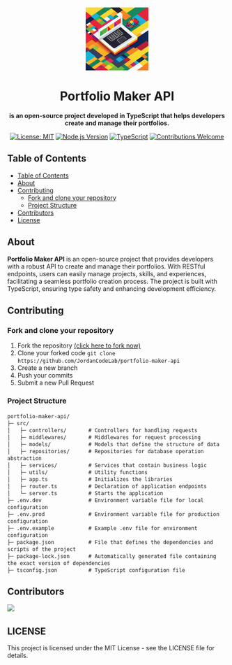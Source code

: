 <br>

<div align="center">

[<img src="./docs/icon.png" width="144"/>](https://hydralauncher.site)

  <h1 align="center">Portfolio Maker API</h1>

  <p align="center">
    <strong>is an open-source project developed in TypeScript that helps developers create and manage their portfolios.</strong>
  </p>

[![License: MIT](https://img.shields.io/badge/License-MIT-yellow.svg)](https://opensource.org/licenses/MIT)
[![Node.js Version](https://img.shields.io/badge/node-%3E%3D14.0.0-brightgreen.svg)](https://nodejs.org/)
[![TypeScript](https://badgen.net/badge/TypeScript/4.x/blue)](https://www.typescriptlang.org/)
[![Contributions Welcome](https://img.shields.io/badge/contributions-welcome-brightgreen.svg)](https://github.com/JordanCOdeLab/portfolio-maker-api/issues)

</div>

## Table of Contents

- [Table of Contents](#table-of-contents)
- [About](#about)
- [Contributing](#-contributing)
  - [Fork and clone your repository](#fork-and-clone-your-repository)
  - [Project Structure](#project-structure)
- [Contributors](#contributors)
- [License](#license)

## About
**Portfolio Maker API** is an open-source project that provides developers with a robust API to create and manage their portfolios. With RESTful endpoints, users can easily manage projects, skills, and experiences, facilitating a seamless portfolio creation process. The project is built with TypeScript, ensuring type safety and enhancing development efficiency.

## <a name="contributing"> Contributing

### Fork and clone your repository

1. Fork the repository [(click here to fork now)](https://github.com/JordanCodeLab/portfolio-maker-api/fork)
2. Clone your forked code `git clone https://github.com/JordanCodeLab/portfolio-maker-api`
3. Create a new branch
4. Push your commits
5. Submit a new Pull Request

### Project Structure
```plaintext
portfolio-maker-api/
├─ src/                  
│   ├─ controllers/       # Controllers for handling requests
│   ├─ middlewares/       # Middlewares for request processing
│   ├─ models/            # Models that define the structure of data
│   ├─ repositories/      # Repositories for database operation abstraction
│   ├─ services/          # Services that contain business logic
│   ├─ utils/             # Utility functions
│   ├─ app.ts             # Initializes the libraries
│   ├─ router.ts          # Declaration of application endpoints
│   └─ server.ts          # Starts the application
├─ .env.dev               # Environment variable file for local configuration
├─ .env.prod              # Environment variable file for production configuration
├─ .env.example           # Example .env file for environment configuration
├─ package.json           # File that defines the dependencies and scripts of the project
├─ package-lock.json      # Automatically generated file containing the exact version of dependencies
├─ tsconfig.json          # TypeScript configuration file
```

## Contributors

<a href="https://github.com/JordanCodeLab/portfolio-maker-api/graphs/contributors">
  <img src="https://contrib.rocks/image?repo=JordanCodeLab/portfolio-maker-api" />
</a>

## LICENSE
This project is licensed under the MIT License - see the LICENSE file for details.
